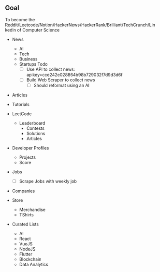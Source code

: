 ## Goal

To become the Reddit/Leetcode/Notion/HackerNews/HackerRank/Brilliant/TechCrunch/LinkedIn of Computer Science

- News

  - AI
  - Tech
  - Business
  - Startups
    Todo
    - [ ] Use API to collect news: apikey=cce242e028864b98b729032f7d9d3d6f
    - [ ] Build Web Scraper to collect news
      - [ ] Should reformat using an AI

- Articles
- Tutorials

- LeetCode

  - Leaderboard
    - Contests
    - Solutions
    - Articles

- Developer Profiles

  - Projects
  - Score

- Jobs

  - [ ] Scrape Jobs with weekly job

- Companies

- Store

  - Merchandise
  - TShirts

- Curated Lists
  - AI
  - React
  - VueJS
  - NodeJS
  - Flutter
  - Blockchain
  - Data Analytics
